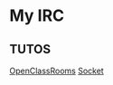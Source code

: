 # My IRC 

## TUTOS 

[OpenClassRooms](https://openclassrooms.com/fr/courses/1056721-des-applications-ultra-rapides-avec-node-js/1057825-socket-io-passez-au-temps-reel)
[Socket](https://socket.io/docs/emit-cheatsheet/)